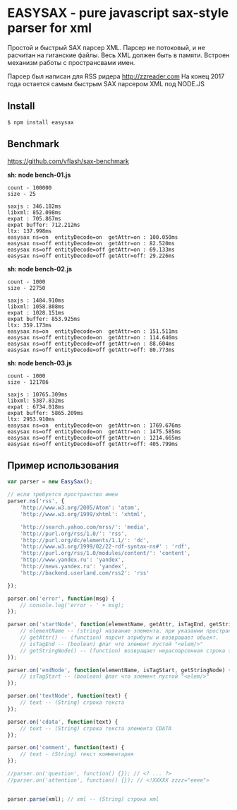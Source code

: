 EASYSAX - pure javascript sax-style parser for xml
==================================================
Простой и быстрый SAX парсер XML.
Парсер не потоковый, и не расчитан на гиганские файлы.
Весь XML должен быть в памяти.
Встроен механизм работы с пространсвами имен.


Парсер был написан для RSS ридера http://zzreader.com
На конец 2017 года остается самым быстрым SAX парсером XML под NODE.JS

Install
---------------------------------------------------
```
$ npm install easysax
```

Benchmark
---------------------------------------------------
https://github.com/vflash/sax-benchmark


**sh: node bench-01.js**
```
count - 100000
size - 25

saxjs : 346.182ms
libxml: 852.098ms
expat : 705.867ms
expat buffer: 712.212ms
ltx: 137.998ms
easysax ns=on  entityDecode=on  getAttr=on : 100.050ms
easysax ns=off entityDecode=on  getAttr=on : 82.520ms
easysax ns=off entityDecode=off getAttr=on : 69.133ms
easysax ns=off entityDecode=off getAttr=off: 29.226ms
```

**sh: node bench-02.js**
```
count - 1000
size - 22750

saxjs : 1484.910ms
libxml: 1058.808ms
expat : 1028.151ms
expat buffer: 853.925ms
ltx: 359.173ms
easysax ns=on  entityDecode=on  getAttr=on : 151.511ms
easysax ns=off entityDecode=on  getAttr=on : 114.646ms
easysax ns=off entityDecode=off getAttr=on : 88.604ms
easysax ns=off entityDecode=off getAttr=off: 80.773ms
```

**sh: node bench-03.js**
```
count - 1000
size - 121786

saxjs : 10765.309ms
libxml: 5387.832ms
expat : 6734.018ms
expat buffer: 5865.209ms
ltx: 2953.910ms
easysax ns=on  entityDecode=on  getAttr=on : 1769.676ms
easysax ns=off entityDecode=on  getAttr=on : 1475.585ms
easysax ns=off entityDecode=off getAttr=on : 1214.665ms
easysax ns=off entityDecode=off getAttr=off: 405.799ms
```





Пример использования
---------------------------------------------------
```js
var parser = new EasySax();

// если требуется пространство имен
parser.ns('rss', {
	'http://www.w3.org/2005/Atom': 'atom',
	'http://www.w3.org/1999/xhtml': 'xhtml',

	'http://search.yahoo.com/mrss/': 'media',
	'http://purl.org/rss/1.0/': 'rss',
	'http://purl.org/dc/elements/1.1/': 'dc',
	'http://www.w3.org/1999/02/22-rdf-syntax-ns#' : 'rdf',
	'http://purl.org/rss/1.0/modules/content/': 'content',
	'http://www.yandex.ru': 'yandex',
	'http://news.yandex.ru': 'yandex',
	'http://backend.userland.com/rss2': 'rss'

});

parser.on('error', function(msg) {
	// console.log('error - ' + msg);
});

parser.on('startNode', function(elementName, getAttr, isTagEnd, getStringNode) {
	// elementName -- (string) название элемента. при указании пространства имен, то автоматически подставляется префикс
	// getAttr() -- (function) парсит атрибуты и возврашает обьект.
	// isTagEnd -- (boolean) флаг что элемент пустой "<elem/>"
	// getStringNode() -- (function) возвращает нераспарсенная строка элемента. Пример: <item title="text" id="x345">
});

parser.on('endNode', function(elementName, isTagStart, getStringNode) {
	// isTagStart -- (boolean) флаг что элемент пустой "<elem/>"
});

parser.on('textNode', function(text) {
	// text -- (String) строка текста
});

parser.on('cdata', function(text) {
    // text -- (String) строка текста элемента CDATA
});

parser.on('comment', function(text) {
	// text - (String) текст комментария
});

//parser.on('question', function() {}); // <? ... ?>
//parser.on('attention', function() {}); // <!XXXXX zzzz="eeee">


parser.parse(xml); // xml -- (String) строка xml

```

